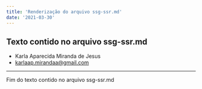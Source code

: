 ```yaml
---
title: 'Renderização do arquivo ssg-ssr.md'
date: '2021-03-30'
---
```


Texto contido no arquivo ssg-ssr.md
----------------------------------------------------

- Karla Aparecida Miranda de Jesus
- karlaap.mirandaa@gmail.com

----------------------------------------------------
Fim do texto contido no arquivo ssg-ssr.md